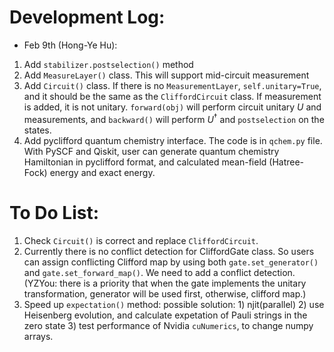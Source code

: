  # Development Log:
  - Feb 9th (Hong-Ye Hu):
  1. Add `stabilizer.postselection()` method
  2. Add `MeasureLayer()` class. This will support mid-circuit measurement
  3. Add `Circuit()` class. If there is no `MeasurementLayer`, `self.unitary=True`, and it should be the same as the `CliffordCircuit` class. If measurement is added, it is not unitary. `forward(obj)` will perform circuit unitary $U$ and measurements, and `backward()` will perform $U^{\dagger}$ and `postselection` on the states.
  4. Add pyclifford quantum chemistry interface. The code is in `qchem.py` file. With PySCF and Qiskit, user can generate quantum chemistry Hamiltonian in pyclifford format, and calculated mean-field (Hatree-Fock) energy and exact energy.


 # To Do List:
 1. Check `Circuit()` is correct and replace `CliffordCircuit`.
 2. Currently there is no conflict detection for CliffordGate class. So users can assign conflicting Clifford map by using both `gate.set_generator()` and `gate.set_forward_map()`. We need to add a conflict detection. (YZYou: there is a priority that when the gate implements the unitary transformation, generator will be used first, otherwise, clifford map.)
 3. Speed up `expectation()` method: possible solution: 1) njit(parallel) 2) use Heisenberg evolution, and calculate expetation of Pauli strings in the zero state 3) test performance of Nvidia `cuNumerics`, to change numpy arrays.
